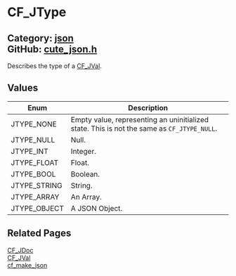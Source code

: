 [//]: # (This file is automatically generated by Cute Framework's docs parser.)
[//]: # (Do not edit this file by hand!)
[//]: # (See: https://github.com/RandyGaul/cute_framework/blob/master/samples/docs_parser.cpp)
[](../header.md ':include')

# CF_JType

Category: [json](/api_reference?id=json)  
GitHub: [cute_json.h](https://github.com/RandyGaul/cute_framework/blob/master/include/cute_json.h)  
---

Describes the type of a [CF_JVal](/json/cf_jval.md).

## Values

Enum | Description
--- | ---
JTYPE_NONE | Empty value, representing an uninitialized state. This is not the same as `CF_JTYPE_NULL`.
JTYPE_NULL | Null.
JTYPE_INT | Integer.
JTYPE_FLOAT | Float.
JTYPE_BOOL | Boolean.
JTYPE_STRING | String.
JTYPE_ARRAY | An Array.
JTYPE_OBJECT | A JSON Object.

## Related Pages

[CF_JDoc](/json/cf_jdoc.md)  
[CF_JVal](/json/cf_jval.md)  
[cf_make_json](/json/cf_make_json.md)  
